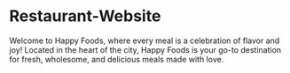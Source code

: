 # Restaurant-Website
Welcome to Happy Foods, where every meal is a celebration of flavor and joy! Located in the heart of the city, Happy Foods is your go-to destination for fresh, wholesome, and delicious meals made with love.
